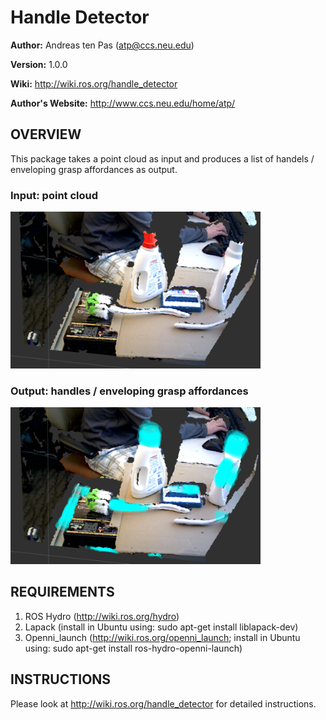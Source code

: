 # Handle Detector

**Author:** Andreas ten Pas (atp@ccs.neu.edu)

**Version:** 1.0.0

**Wiki:** http://wiki.ros.org/handle_detector

**Author's Website:** http://www.ccs.neu.edu/home/atp/


## OVERVIEW

This package takes a point cloud as input and produces a list of handels / enveloping grasp affordances as output.

### Input: point cloud
<img src="readme/example_table0.png" alt="" style="width: 400px;"/>

### Output: handles / enveloping grasp affordances
<img src="readme/example_table1.png" alt="" style="width: 400px;"/>


## REQUIREMENTS

1. ROS Hydro (http://wiki.ros.org/hydro)
2. Lapack (install in Ubuntu using: sudo apt-get install liblapack-dev)
3. Openni_launch (http://wiki.ros.org/openni_launch; install in Ubuntu using: sudo apt-get install ros-hydro-openni-launch)


## INSTRUCTIONS

Please look at http://wiki.ros.org/handle_detector for detailed instructions.
